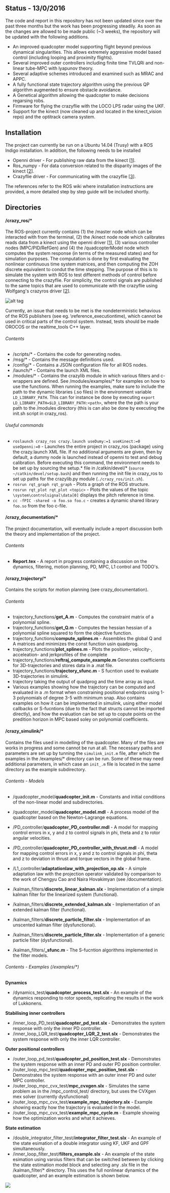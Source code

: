 ## Status - 13/0/2016
The code and report in this repository has not been updated since over the past three months but the work has been progressing steadily. As soon as the changes are allowed to be made public (~3 weeks), the repository will be updated with the following additions.

* An improved quadcopter model supporting flight beyond previous dynamical singularities. This allows extremely aggressive model based control (including looping and proximity flights).
* Several improved outer controllers including finite time TVLQRi and non-linear tube-MPC with lyapunov theory.
* Several adaptive schemes introduced and examined such as MRAC and APPC.
* A fully functional state trajectory algorithm using the previous QP algorithm augmented to ensure obstacle avoidance.
* A Genetical algorithm allowing the quadcopter to make decisions regarsing robs.
* Firmware for flying the crazyflie with the LOCO LPS radar using the UKF.
* Support for the kinect (now cleaned up and located in the kinect_vision repo) and the optitrack camera system.

## Installation
The project can currently be run on a Ubuntu 14.04 (Trusy) with a ROS Indigo installation. In addition, the following needs to be installed

* Openni driver - For publishing raw data from the kinect [[1]].
* Ros_numpy - For data conversion related to the disparity images of the kinect [[2]].
* Crazyflie driver - For communicating with the crazyflie [[3]].

The references refer to the ROS  wiki where installation instructions are provided, a more detailed step by step guide will be included shortly.

## Directories

#### /crazy_ros/*
The ROS-project currently contains (1) the /master node which can be interacted with from the terminal, (2) the /kinect node node which calibrates reads data from a kinect using the openni driver [[1]], (3) various controller nodes (MPC/PID/RefGen) and (4) the /quadcopterModel node which computes the system response (in terms of the measured states) and for simulation purposes. The computation is done by first evaluating the nonlinear continuous time system matrices, and then computing the ZOH discrete equivalent to condut the time stepping. The purpose of this is to simulate the system with ROS to test different methods of control before connecting to the crazyflie. For simplicity, the control signals are published to the same topics that are used to communicate with the crazyflie using Wolfgang's crazyros driver [[2]].

![alt tag](https://github.com/mgreiff/crazyflie_project/blob/master/crazy_documentation/figures/ROSstruct.png)

Currently, an issue that needs to be met is the nondeterministic behavious of the ROS publishers (see eg. \reference_executiontime), which cannot be used in critical parts of the control system. Instead, tests should be made OROCOS or the realtime_tools C++ layer.

###### Contents
* /scripts/* - Contains the code for generating nodes.
* /msg/* - Contains the message definitions used.
* /config/* - Contains a JSON configuration file for all ROS nodes.
* /launch/* - Contains the launch XML files.
* /modules/* - Contains the crazylib module in which various filters and c-wrappers are defined. See /modules/examples/* for examples on how to use the functions. When running the examples, make sure to include the path to the dynamic libraries (.so files) in the environment variable ``LD_LIBRARY_PATH``. This can for instance be done by executing ``export LD_LIBRARY_PATH=$LD_LIBRARY_PATH:<path>``, where the the path is your path to the /modules directory (this is can also be done by executing the init.sh script in crazy_ros).

###### Useful commands
* ``roslaunch crazy_ros crazy.launch useDumy:=1 useKinect:=0 useOpenni:=0`` - Launches the entire project in crazy_ros (package) using the crazy.launch XML file. If no additional arguments are given, then by default, a dummy node is launched instead of openni to test and debug calibration. Before executing this command, the environment needs to be set up by sourcing the setup.* file in /catkin/devel/* (``source ~/catkin/devel/setup.bash``) and then running the init file in crazy_ros to set up paths for the crazylib.py module (``./crazy_ros/init.sh``).
* ``rosrun rqt_graph rqt_graph`` - Plots a graph of the ROS structure.
* ``rosrun rqt_plot rqt_plot <topic>``  - Plots the values of the topic ``\system\controlsignal\data[0]`` displays the pitch reference in time.
* ``cc -fPIC -shared -o foo.so foo.c`` - creates a dynamic shared library ``foo.so`` from the foo c-file.

[1]: http://wiki.ros.org/openni_kinect
[2]: http://wiki.ros.org/ros_numpy
[3]: http://wiki.ros.org/crazyflie


#### /crazy_documentation/*
The project documentation, will eventually include a report discussion both the theory and implementation of the project. 

###### Contents
* **Report.tex** - A report in progress containing a discussion on the dynamics, filtering, motion planning, PD, MPC, L1 control and TODO's.

#### /crazy_trajectory/*
Contains the scripts for motion planning (see crazy_documentation).

###### Contents
* trajectory_functions/**get_A.m** - Computes the constraint matrix of a polynomial spline.
* trajectory_functions/**get_Q.m** - Computes the hessian hessian of a polynomial spline squared to form the objective function.
* trajectory_functions/**compute_splines.m** - Assembles the global Q and A matrices and minimizes the const function usin quadprog.
* trajectory_functions/**plot_splines.m** - Plots the position-, velocity-, acceleation- and jerkprofiles of the complete
* trajectory_functions/**reftraj_compute_example.m** Generates coefficients for 3D-trajectories and stores data in a .mat file. 
* trajectory_functions/**trajectory_sfunc.m** - S fucntion used to evaluate 3D-trajectories in simulink.
* trajectory taking the output of quadprog and the time array as input.
* Various examples showing how the trajectory can be computed and evaluated in a .m format when constraining positional endpoints using 1-3 polynomials of degree 3-5 with minimum snap. Also contains examples on how it can be implemented in simulink, using either model callbacks or S-fucntions (due to the fact that structs cannot be imported directly), and how the evaluation can be set up to copute points on the predition horizon in MPC based soley on polynomial coefficients.

#### /crazy_simulink/*
Contains the files used in modelling of the quadcopter. Many of the files are works in progress and some cannot be run at all. The necessary paths and parameters are set up by tunning the ``simulink_init.m`` file, after which the examples in the /examples/* directory can be run. Some of these may need additional parameters, in which case an ``init_.m`` file is located in the same directory as the example subdirectory.

###### Contents - Models
* /quadcopter_model/**quadcopter_init.m** - Constants and initial conditions of the non-linear model and subdirectories.
* /quadcopter_model/**quadcopter_model.mdl** - A process model of the quadcopter based on the Newton-Lagrange equations.

* /PD_controller/**quadcopter_PD_controller.mdl** - A model for mapping control errors in x, y and z to control signals in phi, theta and z to rotor angular velocities.
* /PD_controller/**quadcopter_PD_controller_with_thrust.mdl** - A model for mapping control errors in x, y and z to control signals in phi, theta and z to deviation in thrust and torque vectors in the global frame.

* /L1_controller/**adaptationlaw_with_projection_op.slx** - A simple adaptation law with the projection operator validated by comparison to the work of Chengyu Cao and Naira Hovakimyan (see /documentation).

* /kalman_filters/**discrete_linear_kalman.slx** - Implementation of a simple kalman filter for the linearized system (functional).
* /kalman_filters/**discrete_extended_kalman.slx** - Implementation of an extended kalman filter (functional).
* /kalman_filters/**discrete_particle_filter.slx** - Implementation of an unscented kalman filter (dysfunctional).
* /kalman_filters/**discrete_particle_filter.slx** - Implementation of a generic particle filter (dysfunctional).
* /kalman_filters/**_sfunc.m** - The S-fucntion algorithms implemented in the filter models.

###### Contents - Examples (/examples/*)
**Dynamics**
* /dynamics_test/**quadcopter_process_test.slx** - An example of the dynamics responding to rotor speeds, replicating the results in the work of Lukkonens.

**Stabilising inner controllers**
* /inner_loop_PD_test/**quadcopter_pd_test.slx** - Demonstrates the system response with only the inner PD controller.
* /inner_loop_LQR_test/**quadcopter_LQR_2_test.slx** - Demonstrates the system response with only the inner LQR controller.

**Outer positional controllers**
* /outer_loop_pd_test/**quadcopter_pd_position_test.slx** - Demonstrates the system response with an inner PD and outer PD position controller.
* /outer_loop_mpc_test/**quadcopter_mpc_position_test.slx** - Demonstrates the system response with an outer inner PD and outer MPC controller.
* /outer_loop_mpc_cvx_test/**mpc_cvxgen.slx** - Simulates the same problem as in the /mpc_control_test/ directory, but uses the CVXgen mex solver (currently dysfunctional) 
* /outer_loop_mpc_cvx_test/**example_mpc_trajectory.slx** - Example showing exactly how the trajectory is evaluated in the model.
* /outer_loop_mpc_cvx_test/**example_mpc_cycle.m** - Example showing how the optimization works and what it achieves.

**State estimation**
* /double_integrator_filter_test/**integrator_filter_test.slx** - An example of the state esimation of a double integrator using KF, UKF and GPF simultaneously.
* /inner_loop_filter_test/**filters_example.slx** - An example of the state esimation using varoius filters that can be switched between by clicking the state estimation model block and selecting any .slx file in the /kalman_filter/* directory. This uses the full nonlinear dynamics of the quadcopter, and an example estimation is shown below.

<img src="https://github.com/mgreiff/crazyflie_project/blob/master/crazy_documentation/figures/KalmanFilterComparison.png">

